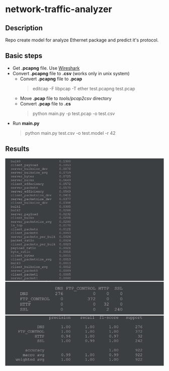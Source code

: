 # network-traffic-analyzer

## Description
Repo create model for analyze Ethernet package and predict it's protocol.


## Basic steps
* Get **.pcapng** file. Use [Wireshark](https://www.wireshark.org/download.html)
* Convert **.pcapng** file to **.csv** (works only in unix system)
    * Convert **.pcapng** file to **.pcap**
        > editcap -F libpcap -T ether test.pcapng test.pcap
    * Move **.pcap** file to *tools/pcap2csv* directory
    * Convert **.pcap** file to **.cs**
        > python main.py -p test.pcap -o test.csv
* Run **main.py**
    > python main.py test.csv -o test.model -r 42
 ## Results
![Features](resourses/images/features.png)
![Stats](resourses/images/stats.png)
![Result](resourses/images/result.png)